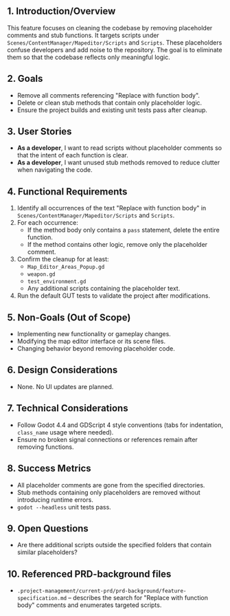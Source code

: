 ## 1. Introduction/Overview
This feature focuses on cleaning the codebase by removing placeholder comments and stub functions. It targets scripts under `Scenes/ContentManager/Mapeditor/Scripts` and `Scripts`. These placeholders confuse developers and add noise to the repository. The goal is to eliminate them so that the codebase reflects only meaningful logic.

## 2. Goals
- Remove all comments referencing "Replace with function body".
- Delete or clean stub methods that contain only placeholder logic.
- Ensure the project builds and existing unit tests pass after cleanup.

## 3. User Stories
- **As a developer**, I want to read scripts without placeholder comments so that the intent of each function is clear.
- **As a developer**, I want unused stub methods removed to reduce clutter when navigating the code.

## 4. Functional Requirements
1. Identify all occurrences of the text "Replace with function body" in `Scenes/ContentManager/Mapeditor/Scripts` and `Scripts`.
2. For each occurrence:
   - If the method body only contains a `pass` statement, delete the entire function.
   - If the method contains other logic, remove only the placeholder comment.
3. Confirm the cleanup for at least:
   - `Map_Editor_Areas_Popup.gd`
   - `weapon.gd`
   - `test_environment.gd`
   - Any additional scripts containing the placeholder text.
4. Run the default GUT tests to validate the project after modifications.

## 5. Non-Goals (Out of Scope)
- Implementing new functionality or gameplay changes.
- Modifying the map editor interface or its scene files.
- Changing behavior beyond removing placeholder code.

## 6. Design Considerations
- None. No UI updates are planned.

## 7. Technical Considerations
- Follow Godot 4.4 and GDScript 4 style conventions (tabs for indentation, `class_name` usage where needed).
- Ensure no broken signal connections or references remain after removing functions.

## 8. Success Metrics
- All placeholder comments are gone from the specified directories.
- Stub methods containing only placeholders are removed without introducing runtime errors.
- `godot --headless` unit tests pass.

## 9. Open Questions
- Are there additional scripts outside the specified folders that contain similar placeholders?

## 10. Referenced PRD-background files
- `.project-management/current-prd/prd-background/feature-specification.md` – describes the search for "Replace with function body" comments and enumerates targeted scripts.

